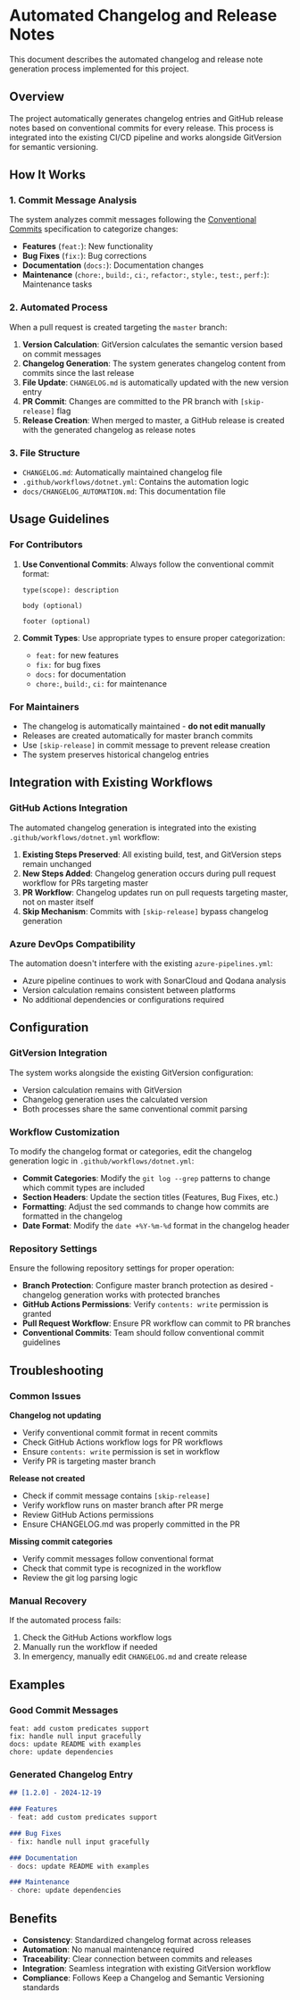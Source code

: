 # Automated Changelog and Release Notes

This document describes the automated changelog and release note generation process implemented for this project.

## Overview

The project automatically generates changelog entries and GitHub release notes based on conventional commits for every release. This process is integrated into the existing CI/CD pipeline and works alongside GitVersion for semantic versioning.

## How It Works

### 1. Commit Message Analysis
The system analyzes commit messages following the [Conventional Commits](https://www.conventionalcommits.org/) specification to categorize changes:

- **Features** (`feat:`): New functionality
- **Bug Fixes** (`fix:`): Bug corrections  
- **Documentation** (`docs:`): Documentation changes
- **Maintenance** (`chore:`, `build:`, `ci:`, `refactor:`, `style:`, `test:`, `perf:`): Maintenance tasks

### 2. Automated Process
When a pull request is created targeting the `master` branch:

1. **Version Calculation**: GitVersion calculates the semantic version based on commit messages
2. **Changelog Generation**: The system generates changelog content from commits since the last release
3. **File Update**: `CHANGELOG.md` is automatically updated with the new version entry
4. **PR Commit**: Changes are committed to the PR branch with `[skip-release]` flag
5. **Release Creation**: When merged to master, a GitHub release is created with the generated changelog as release notes

### 3. File Structure
- `CHANGELOG.md`: Automatically maintained changelog file
- `.github/workflows/dotnet.yml`: Contains the automation logic
- `docs/CHANGELOG_AUTOMATION.md`: This documentation file

## Usage Guidelines

### For Contributors
1. **Use Conventional Commits**: Always follow the conventional commit format:
   ```
   type(scope): description
   
   body (optional)
   
   footer (optional)
   ```

2. **Commit Types**: Use appropriate types to ensure proper categorization:
   - `feat:` for new features
   - `fix:` for bug fixes
   - `docs:` for documentation
   - `chore:`, `build:`, `ci:` for maintenance

### For Maintainers
- The changelog is automatically maintained - **do not edit manually**
- Releases are created automatically for master branch commits
- Use `[skip-release]` in commit message to prevent release creation
- The system preserves historical changelog entries

## Integration with Existing Workflows

### GitHub Actions Integration
The automated changelog generation is integrated into the existing `.github/workflows/dotnet.yml` workflow:

1. **Existing Steps Preserved**: All existing build, test, and GitVersion steps remain unchanged
2. **New Steps Added**: Changelog generation occurs during pull request workflow for PRs targeting master
3. **PR Workflow**: Changelog updates run on pull requests targeting master, not on master itself
4. **Skip Mechanism**: Commits with `[skip-release]` bypass changelog generation

### Azure DevOps Compatibility  
The automation doesn't interfere with the existing `azure-pipelines.yml`:
- Azure pipeline continues to work with SonarCloud and Qodana analysis
- Version calculation remains consistent between platforms
- No additional dependencies or configurations required

## Configuration

### GitVersion Integration
The system works alongside the existing GitVersion configuration:
- Version calculation remains with GitVersion
- Changelog generation uses the calculated version
- Both processes share the same conventional commit parsing

### Workflow Customization
To modify the changelog format or categories, edit the changelog generation logic in `.github/workflows/dotnet.yml`:

- **Commit Categories**: Modify the `git log --grep` patterns to change which commit types are included
- **Section Headers**: Update the section titles (Features, Bug Fixes, etc.)
- **Formatting**: Adjust the sed commands to change how commits are formatted in the changelog
- **Date Format**: Modify the `date +%Y-%m-%d` format in the changelog header

### Repository Settings
Ensure the following repository settings for proper operation:

- **Branch Protection**: Configure master branch protection as desired - changelog generation works with protected branches
- **GitHub Actions Permissions**: Verify `contents: write` permission is granted
- **Pull Request Workflow**: Ensure PR workflow can commit to PR branches
- **Conventional Commits**: Team should follow conventional commit guidelines

## Troubleshooting

### Common Issues

**Changelog not updating**
- Verify conventional commit format in recent commits
- Check GitHub Actions workflow logs for PR workflows
- Ensure `contents: write` permission is set in workflow
- Verify PR is targeting master branch

**Release not created**
- Check if commit message contains `[skip-release]`
- Verify workflow runs on master branch after PR merge
- Review GitHub Actions permissions
- Ensure CHANGELOG.md was properly committed in the PR

**Missing commit categories**
- Verify commit messages follow conventional format
- Check that commit type is recognized in the workflow
- Review the git log parsing logic

### Manual Recovery
If the automated process fails:

1. Check the GitHub Actions workflow logs
2. Manually run the workflow if needed
3. In emergency, manually edit `CHANGELOG.md` and create release

## Examples

### Good Commit Messages
```
feat: add custom predicates support
fix: handle null input gracefully
docs: update README with examples
chore: update dependencies
```

### Generated Changelog Entry
```markdown
## [1.2.0] - 2024-12-19

### Features
- feat: add custom predicates support

### Bug Fixes  
- fix: handle null input gracefully

### Documentation
- docs: update README with examples

### Maintenance
- chore: update dependencies
```

## Benefits

- **Consistency**: Standardized changelog format across releases
- **Automation**: No manual maintenance required
- **Traceability**: Clear connection between commits and releases
- **Integration**: Seamless integration with existing GitVersion workflow
- **Compliance**: Follows Keep a Changelog and Semantic Versioning standards